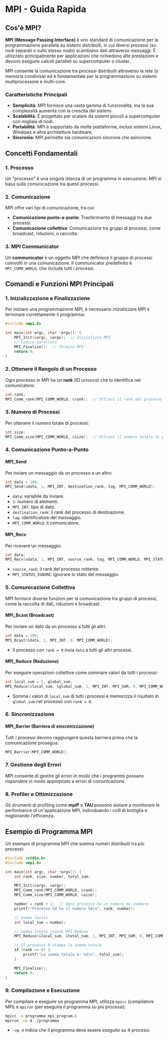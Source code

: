 # MPI - Guida Rapida

## Cos'è MPI?

**MPI (Message Passing Interface)** è uno standard di comunicazione per la programmazione parallela su sistemi distribuiti, in cui diversi processi (su nodi separati o sullo stesso nodo) scambiano dati attraverso messaggi. È utilizzato principalmente per applicazioni che richiedono alte prestazioni e devono eseguire calcoli paralleli su supercomputer o cluster.

MPI consente la comunicazione tra processi distribuiti attraverso la rete (o memoria condivisa) ed è fondamentale per la programmazione su sistemi multiprocessore e multi-core.

### Caratteristiche Principali

- **Semplicità**: MPI fornisce una vasta gamma di funzionalità, ma la sua complessità aumenta con la crescita dei sistemi.
- **Scalabilità**: È progettato per scalare da sistemi piccoli a supercomputer con migliaia di nodi.
- **Portabilità**: MPI è supportato da molte piattaforme, inclusi sistemi Linux, Windows e altre architetture hardware.
- **Sincronia**: MPI permette sia comunicazioni sincrone che asincrone.

## Concetti Fondamentali

### 1. Processo

Un "processo" è una singola istanza di un programma in esecuzione. MPI si basa sulla comunicazione tra questi processi.

### 2. Comunicazione

MPI offre vari tipi di comunicazione, tra cui:

- **Comunicazione punto-a-punto**: Trasferimento di messaggi tra due processi.
- **Comunicazione collettiva**: Comunicazione tra gruppi di processi, come broadcast, riduzioni, o raccolta.

### 3. MPI Communicator

Un **communicator** è un oggetto MPI che definisce il gruppo di processi coinvolti in una comunicazione. Il communicator predefinito è `MPI_COMM_WORLD`, che include tutti i processi.

## Comandi e Funzioni MPI Principali

### 1. Inizializzazione e Finalizzazione

Per iniziare una programmazione MPI, è necessario inizializzare MPI e terminare correttamente il programma:

```c
#include <mpi.h>

int main(int argc, char *argv[]) {
    MPI_Init(&argc, &argv);  // Inizializza MPI
    // Codice parallelo
    MPI_Finalize();  // Termina MPI
    return 0;
}
```

### 2. Ottenere il Rangolo di un Processo

Ogni processo in MPI ha un **rank** (ID univoco) che lo identifica nel comunicatore:

```c
int rank;
MPI_Comm_rank(MPI_COMM_WORLD, &rank);  // Ottieni il rank del processo
```

### 3. Numero di Processi

Per ottenere il numero totale di processi:

```c
int size;
MPI_Comm_size(MPI_COMM_WORLD, &size);  // Ottieni il numero totale di processi
```

### 4. Comunicazione Punto-a-Punto

#### MPI_Send

Per inviare un messaggio da un processo a un altro:

```c
int data = 100;
MPI_Send(&data, 1, MPI_INT, destination_rank, tag, MPI_COMM_WORLD);
```

- `data`: variabile da inviare.
- `1`: numero di elementi.
- `MPI_INT`: tipo di dato.
- `destination_rank`: il rank del processo di destinazione.
- `tag`: identificatore del messaggio.
- `MPI_COMM_WORLD`: il comunicatore.

#### MPI_Recv

Per ricevere un messaggio:

```c
int data;
MPI_Recv(&data, 1, MPI_INT, source_rank, tag, MPI_COMM_WORLD, MPI_STATUS_IGNORE);
```

- `source_rank`: il rank del processo mittente.
- `MPI_STATUS_IGNORE`: ignorare lo stato del messaggio.

### 5. Comunicazione Collettiva

MPI fornisce diverse funzioni per la comunicazione tra gruppi di processi, come la raccolta di dati, riduzioni e broadcast.

#### MPI_Bcast (Broadcast)

Per inviare un dato da un processo a tutti gli altri:

```c
int data = 100;
MPI_Bcast(&data, 1, MPI_INT, 0, MPI_COMM_WORLD);
```

- Il processo con `rank = 0` invia `data` a tutti gli altri processi.

#### MPI_Reduce (Reduzione)

Per eseguire operazioni collettive come sommare valori da tutti i processi:

```c
int local_sum = 5, global_sum;
MPI_Reduce(&local_sum, &global_sum, 1, MPI_INT, MPI_SUM, 0, MPI_COMM_WORLD);
```

- Somma i valori di `local_sum` di tutti i processi e memorizza il risultato in `global_sum` nel processo con `rank = 0`.

### 6. Sincronizzazione

#### MPI_Barrier (Barriera di sincronizzazione)

Tutti i processi devono raggiungere questa barriera prima che la comunicazione prosegua:

```c
MPI_Barrier(MPI_COMM_WORLD);
```

### 7. Gestione degli Errori

MPI consente di gestire gli errori in modo che i programmi possano rispondere in modo appropriato a errori di comunicazione.

### 8. Profiler e Ottimizzazione

Gli strumenti di profiling come **mpiP** e **TAU** possono aiutare a monitorare le performance di un'applicazione MPI, individuando i colli di bottiglia e migliorando l'efficienza.

## Esempio di Programma MPI

Un esempio di programma MPI che somma numeri distribuiti tra più processi:

```c
#include <stdio.h>
#include <mpi.h>

int main(int argc, char *argv[]) {
    int rank, size, number, total_sum;

    MPI_Init(&argc, &argv);
    MPI_Comm_rank(MPI_COMM_WORLD, &rank);
    MPI_Comm_size(MPI_COMM_WORLD, &size);

    number = rank + 1;  // Ogni processo ha un numero da sommare
    printf("Processo %d ha il numero %d\n", rank, number);

    // Somma locale
    int local_sum = number;

    // Somma totale usando MPI_Reduce
    MPI_Reduce(&local_sum, &total_sum, 1, MPI_INT, MPI_SUM, 0, MPI_COMM_WORLD);

    // Il processo 0 stampa la somma totale
    if (rank == 0) {
        printf("La somma totale è: %d\n", total_sum);
    }

    MPI_Finalize();
    return 0;
}
```

### 9. Compilazione e Esecuzione

Per compilare e eseguire un programma MPI, utilizza `mpicc` (compilatore MPI) e `mpirun` (per eseguire il programma su più processi):

```bash
mpicc -o programma mpi_program.c
mpirun -np 4 ./programma
```

- `-np 4` indica che il programma deve essere eseguito su 4 processi.
